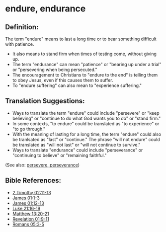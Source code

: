# endure, endurance #

## Definition: ##

The term "endure" means to last a long time or to bear something difficult with patience.

* It also means to stand firm when times of testing come, without giving up.
* The term "endurance" can mean "patience" or "bearing up under a trial" or "persevering when being persecuted."
* The encouragement to Christians to "endure to the end" is telling them to obey Jesus, even if this causes them to suffer.
* To "endure suffering" can also mean to "experience suffering."

## Translation Suggestions: ##

* Ways to translate the term "endure" could include "persevere" or "keep believing" or "continue to do what God wants you to do" or "stand firm."
* In some contexts, "to endure" could be translated as "to experience" or "to go through."
* With the meaning of lasting for a long time, the term "endure" could also be tranlsated as "last" or "continue." The phrase "will not endure" could be translated as "will not last" or "will not continue to survive."
* Ways to translate "endurance" could include "perseverance" or "continuing to believe" or "remaining faithful."

(See also: [persevere, perseverance](../other/perseverance.md))

## Bible References: ##

* [2 Timothy 02:11-13](https://door43.org/en/bible/notes/2ti/02/11)
* [James 01:1-3](https://door43.org/en/bible/notes/jas/01/01)
* [James 01:12-13](https://door43.org/en/bible/notes/jas/01/12)
* [Luke 21:16-19](https://door43.org/en/bible/notes/luk/21/16)
* [Matthew 13:20-21](https://door43.org/en/bible/notes/mat/13/20)
* [Revelation 01:9-11](https://door43.org/en/bible/notes/rev/01/09)
* [Romans 05:3-5](https://door43.org/en/bible/notes/rom/05/03)
